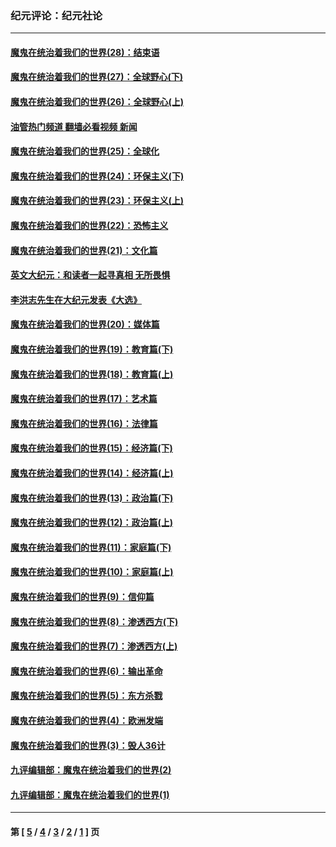 ### 纪元评论：纪元社论
---
#### [魔鬼在统治着我们的世界(28)：结束语](../../pages/nsc422/n10936246.md?04130330) 
#### [魔鬼在统治着我们的世界(27)：全球野心(下)](../../pages/nsc422/n10928319.md?04130330) 
#### [魔鬼在统治着我们的世界(26)：全球野心(上)](../../pages/nsc422/n10900318.md?04130330) 
#### [油管热门频道 翻墙必看视频 新闻](ok?04130330)
#### [魔鬼在统治着我们的世界(25)：全球化](../../pages/nsc422/n10788205.md?04130330) 
#### [魔鬼在统治着我们的世界(24)：环保主义(下)](../../pages/nsc422/n10695307.md?04130330) 
#### [魔鬼在统治着我们的世界(23)：环保主义(上)](../../pages/nsc422/n10688613.md?04130330) 
#### [魔鬼在统治着我们的世界(22)：恐怖主义](../../pages/nsc422/n10614727.md?04130330) 
#### [魔鬼在统治着我们的世界(21)：文化篇](../../pages/nsc422/n10597706.md?04130330) 
#### [英文大纪元：和读者一起寻真相 无所畏惧](../../pages/nsc422/n12542027.md?04130330) 
#### [李洪志先生在大纪元发表《大选》](../../pages/nsc422/n12534746.md?04130330) 
#### [魔鬼在统治着我们的世界(20)：媒体篇](../../pages/nsc422/n10586579.md?04130330) 
#### [魔鬼在统治着我们的世界(19)：教育篇(下)](../../pages/nsc422/n10564808.md?04130330) 
#### [魔鬼在统治着我们的世界(18)：教育篇(上)](../../pages/nsc422/n10526970.md?04130330) 
#### [魔鬼在统治着我们的世界(17)：艺术篇](../../pages/nsc422/n10499093.md?04130330) 
#### [魔鬼在统治着我们的世界(16)：法律篇](../../pages/nsc422/n10485969.md?04130330) 
#### [魔鬼在统治着我们的世界(15)：经济篇(下)](../../pages/nsc422/n10469975.md?04130330) 
#### [魔鬼在统治着我们的世界(14)：经济篇(上)](../../pages/nsc422/n10457370.md?04130330) 
#### [魔鬼在统治着我们的世界(13)：政治篇(下)](../../pages/nsc422/n10448270.md?04130330) 
#### [魔鬼在统治着我们的世界(12)：政治篇(上)](../../pages/nsc422/n10444576.md?04130330) 
#### [魔鬼在统治着我们的世界(11)：家庭篇(下)](../../pages/nsc422/n10440961.md?04130330) 
#### [魔鬼在统治着我们的世界(10)：家庭篇(上)](../../pages/nsc422/n10435448.md?04130330) 
#### [魔鬼在统治着我们的世界(9)：信仰篇](../../pages/nsc422/n10432159.md?04130330) 
#### [魔鬼在统治着我们的世界(8)：渗透西方(下)](../../pages/nsc422/n10429603.md?04130330) 
#### [魔鬼在统治着我们的世界(7)：渗透西方(上)](../../pages/nsc422/n10426013.md?04130330) 
#### [魔鬼在统治着我们的世界(6)：输出革命](../../pages/nsc422/n10421536.md?04130330) 
#### [魔鬼在统治着我们的世界(5)：东方杀戮](../../pages/nsc422/n10417707.md?04130330) 
#### [魔鬼在统治着我们的世界(4)：欧洲发端](../../pages/nsc422/n10414890.md?04130330) 
#### [魔鬼在统治着我们的世界(3)：毁人36计](../../pages/nsc422/n10411583.md?04130330) 
#### [九评编辑部：魔鬼在统治着我们的世界(2)](../../pages/nsc422/n10410036.md?04130330) 
#### [九评编辑部：魔鬼在统治着我们的世界(1)](../../pages/nsc422/n10406825.md?04130330) 

---
#### 第 [ [5](./5.md?04130330) / [4](./4.md?04130330) / [3](./3.md?04130330) / [2](./2.md?04130330) / [1](./1.md?04130330) ] 页
